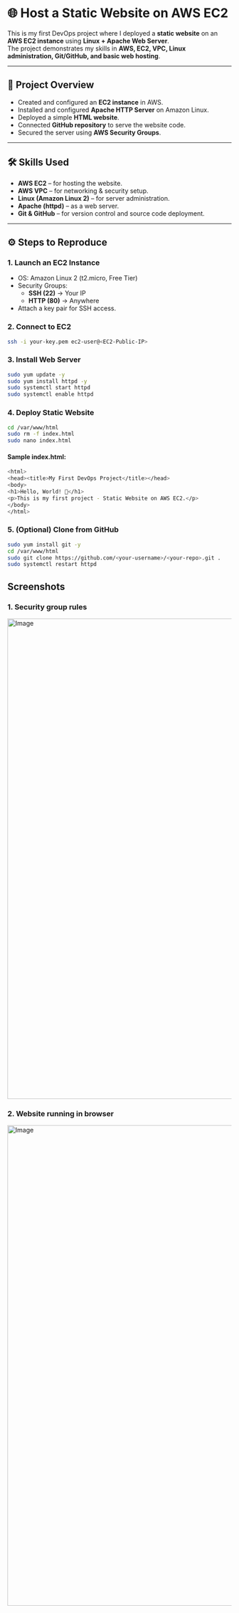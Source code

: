 # 🌐 Host a Static Website on AWS EC2

This is my first DevOps project where I deployed a **static website** on an **AWS EC2 instance** using **Linux + Apache Web Server**.  
The project demonstrates my skills in **AWS, EC2, VPC, Linux administration, Git/GitHub, and basic web hosting**.

---

## 🚀 Project Overview
- Created and configured an **EC2 instance** in AWS.
- Installed and configured **Apache HTTP Server** on Amazon Linux.
- Deployed a simple **HTML website**.
- Connected **GitHub repository** to serve the website code.
- Secured the server using **AWS Security Groups**.

---

## 🛠️ Skills Used
- **AWS EC2** – for hosting the website.  
- **AWS VPC** – for networking & security setup.  
- **Linux (Amazon Linux 2)** – for server administration.  
- **Apache (httpd)** – as a web server.  
- **Git & GitHub** – for version control and source code deployment.  

---

## ⚙️ Steps to Reproduce

### 1. Launch an EC2 Instance
- OS: Amazon Linux 2 (t2.micro, Free Tier)
- Security Groups:
  - **SSH (22)** → Your IP
  - **HTTP (80)** → Anywhere
- Attach a key pair for SSH access.

### 2. Connect to EC2
```bash
ssh -i your-key.pem ec2-user@<EC2-Public-IP>

```

### 3. Install Web Server
```bash
sudo yum update -y
sudo yum install httpd -y
sudo systemctl start httpd
sudo systemctl enable httpd
```
### 4. Deploy Static Website
```bash
cd /var/www/html
sudo rm -f index.html
sudo nano index.html
```
####  Sample index.html:
```bash
<html>
<head><title>My First DevOps Project</title></head>
<body>
<h1>Hello, World! 🚀</h1>
<p>This is my first project - Static Website on AWS EC2.</p>
</body>
</html>
```

### 5. (Optional) Clone from GitHub 
```bash
sudo yum install git -y
cd /var/www/html
sudo git clone https://github.com/<your-username>/<your-repo>.git .
sudo systemctl restart httpd
```

## Screenshots

### 1. Security group rules

<img width="1920" height="1080" alt="Image" src="https://github.com/user-attachments/assets/6d7003fc-99e2-4462-9f9f-aa658c16147b" />

### 2. Website running in browser

<img width="1920" height="1080" alt="Image" src="https://github.com/user-attachments/assets/af33fb65-a363-44b0-a4a9-a6b16eb167df" />
